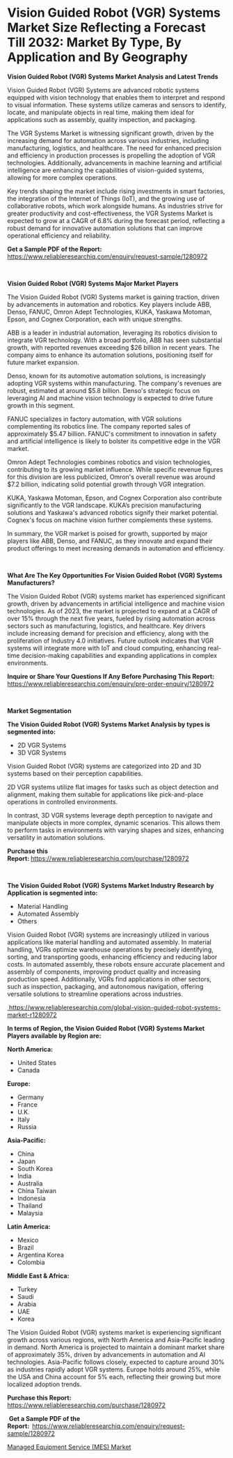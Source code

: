 <p><h1>Vision Guided Robot (VGR) Systems Market Size Reflecting a Forecast Till 2032: Market By Type, By Application and By Geography</h1></p><p><strong>Vision Guided Robot (VGR) Systems Market Analysis and Latest Trends</strong></p>
<p><p>Vision Guided Robot (VGR) Systems are advanced robotic systems equipped with vision technology that enables them to interpret and respond to visual information. These systems utilize cameras and sensors to identify, locate, and manipulate objects in real time, making them ideal for applications such as assembly, quality inspection, and packaging. </p><p>The VGR Systems Market is witnessing significant growth, driven by the increasing demand for automation across various industries, including manufacturing, logistics, and healthcare. The need for enhanced precision and efficiency in production processes is propelling the adoption of VGR technologies. Additionally, advancements in machine learning and artificial intelligence are enhancing the capabilities of vision-guided systems, allowing for more complex operations.</p><p>Key trends shaping the market include rising investments in smart factories, the integration of the Internet of Things (IoT), and the growing use of collaborative robots, which work alongside humans. As industries strive for greater productivity and cost-effectiveness, the VGR Systems Market is expected to grow at a CAGR of 6.8% during the forecast period, reflecting a robust demand for innovative automation solutions that can improve operational efficiency and reliability.</p></p>
<p><strong>Get a Sample PDF of the Report:&nbsp;</strong> <a href="https://www.reliableresearchiq.com/enquiry/request-sample/1280972?utm_campaign=3361&utm_medium=2&utm_source=Github&utm_content=ia&utm_term=24032025&utm_id=vision-guided-robot-vgr-systems">https://www.reliableresearchiq.com/enquiry/request-sample/1280972</a></p>
<p>&nbsp;</p>
<p><strong>Vision Guided Robot (VGR) Systems Major Market Players</strong></p>
<p><p>The Vision Guided Robot (VGR) Systems market is gaining traction, driven by advancements in automation and robotics. Key players include ABB, Denso, FANUC, Omron Adept Technologies, KUKA, Yaskawa Motoman, Epson, and Cognex Corporation, each with unique strengths.</p><p>ABB is a leader in industrial automation, leveraging its robotics division to integrate VGR technology. With a broad portfolio, ABB has seen substantial growth, with reported revenues exceeding $26 billion in recent years. The company aims to enhance its automation solutions, positioning itself for future market expansion.</p><p>Denso, known for its automotive automation solutions, is increasingly adopting VGR systems within manufacturing. The company's revenues are robust, estimated at around $5.8 billion. Denso's strategic focus on leveraging AI and machine vision technology is expected to drive future growth in this segment.</p><p>FANUC specializes in factory automation, with VGR solutions complementing its robotics line. The company reported sales of approximately $5.47 billion. FANUC's commitment to innovation in safety and artificial intelligence is likely to bolster its competitive edge in the VGR market.</p><p>Omron Adept Technologies combines robotics and vision technologies, contributing to its growing market influence. While specific revenue figures for this division are less publicized, Omron's overall revenue was around $7.2 billion, indicating solid potential growth through VGR integration.</p><p>KUKA, Yaskawa Motoman, Epson, and Cognex Corporation also contribute significantly to the VGR landscape. KUKA’s precision manufacturing solutions and Yaskawa's advanced robotics signify their market potential. Cognex's focus on machine vision further complements these systems.</p><p>In summary, the VGR market is poised for growth, supported by major players like ABB, Denso, and FANUC, as they innovate and expand their product offerings to meet increasing demands in automation and efficiency.</p></p>
<p>&nbsp;</p>
<p><strong>What Are The Key Opportunities For Vision Guided Robot (VGR) Systems Manufacturers?</strong></p>
<p><p>The Vision Guided Robot (VGR) systems market has experienced significant growth, driven by advancements in artificial intelligence and machine vision technologies. As of 2023, the market is projected to expand at a CAGR of over 15% through the next five years, fueled by rising automation across sectors such as manufacturing, logistics, and healthcare. Key drivers include increasing demand for precision and efficiency, along with the proliferation of Industry 4.0 initiatives. Future outlook indicates that VGR systems will integrate more with IoT and cloud computing, enhancing real-time decision-making capabilities and expanding applications in complex environments.</p></p>
<p><strong>Inquire or Share Your Questions If Any Before Purchasing This Report:</strong> <a href="https://www.reliableresearchiq.com/enquiry/pre-order-enquiry/1280972?utm_campaign=3361&utm_medium=2&utm_source=Github&utm_content=ia&utm_term=24032025&utm_id=vision-guided-robot-vgr-systems">https://www.reliableresearchiq.com/enquiry/pre-order-enquiry/1280972</a></p>
<p>&nbsp;</p>
<p><strong>Market Segmentation</strong></p>
<p><strong>The Vision Guided Robot (VGR) Systems Market Analysis by types is segmented into:</strong></p>
<p><ul><li>2D VGR Systems</li><li>3D VGR Systems</li></ul></p>
<p><p>Vision Guided Robot (VGR) systems are categorized into 2D and 3D systems based on their perception capabilities. </p><p>2D VGR systems utilize flat images for tasks such as object detection and alignment, making them suitable for applications like pick-and-place operations in controlled environments. </p><p>In contrast, 3D VGR systems leverage depth perception to navigate and manipulate objects in more complex, dynamic scenarios. This allows them to perform tasks in environments with varying shapes and sizes, enhancing versatility in automation solutions.</p></p>
<p><strong>Purchase this Report:&nbsp;</strong><a href="https://www.reliableresearchiq.com/purchase/1280972?utm_campaign=3361&utm_medium=2&utm_source=Github&utm_content=ia&utm_term=24032025&utm_id=vision-guided-robot-vgr-systems">https://www.reliableresearchiq.com/purchase/1280972</a></p>
<p>&nbsp;</p>
<p><strong>The Vision Guided Robot (VGR) Systems Market Industry Research by Application is segmented into:</strong></p>
<p><ul><li>Material Handling</li><li>Automated Assembly</li><li>Others</li></ul></p>
<p><p>Vision Guided Robot (VGR) systems are increasingly utilized in various applications like material handling and automated assembly. In material handling, VGRs optimize warehouse operations by precisely identifying, sorting, and transporting goods, enhancing efficiency and reducing labor costs. In automated assembly, these robots ensure accurate placement and assembly of components, improving product quality and increasing production speed. Additionally, VGRs find applications in other sectors, such as inspection, packaging, and autonomous navigation, offering versatile solutions to streamline operations across industries.</p></p>
<p><a href="https://www.reliableresearchiq.com/global-vision-guided-robot-systems-market-r1280972?utm_campaign=3361&utm_medium=2&utm_source=Github&utm_content=ia&utm_term=24032025&utm_id=vision-guided-robot-vgr-systems">&nbsp;https://www.reliableresearchiq.com/global-vision-guided-robot-systems-market-r1280972</a></p>
<p><strong>In terms of Region, the Vision Guided Robot (VGR) Systems Market Players available by Region are:</strong></p>
<p>
    <p> <strong> North America: </strong>
        <ul>
            <li>United States</li>
            <li>Canada</li>
        </ul>
        </p> 
    <p> <strong> Europe: </strong>
        <ul>
            <li>Germany</li>
            <li>France</li>
            <li>U.K.</li>
            <li>Italy</li>
            <li>Russia</li>
        </ul>
        </p> 
    <p> <strong> Asia-Pacific: </strong>
        <ul>
            <li>China</li>
            <li>Japan</li>
            <li>South Korea</li>
            <li>India</li>
            <li>Australia</li>
            <li>China Taiwan</li>
            <li>Indonesia</li>
            <li>Thailand</li>
            <li>Malaysia</li>
        </ul>
        </p> 
    <p> <strong> Latin America: </strong>
        <ul>
            <li>Mexico</li>
            <li>Brazil</li>
            <li>Argentina Korea</li>
            <li>Colombia</li>
        </ul>
        </p> 
    <p> <strong> Middle East & Africa: </strong>
        <ul>
            <li>Turkey</li>
            <li>Saudi</li>
            <li>Arabia</li>
            <li>UAE</li>
            <li>Korea</li>
        </ul>
    </p>
    </p>
<p><p>The Vision Guided Robot (VGR) systems market is experiencing significant growth across various regions, with North America and Asia-Pacific leading in demand. North America is projected to maintain a dominant market share of approximately 35%, driven by advancements in automation and AI technologies. Asia-Pacific follows closely, expected to capture around 30% as industries rapidly adopt VGR systems. Europe holds around 25%, while the USA and China account for 5% each, reflecting their growing but more localized adoption trends.</p></p>
<p><strong>Purchase this Report: </strong><a href="https://www.reliableresearchiq.com/purchase/1280972?utm_campaign=3361&utm_medium=2&utm_source=Github&utm_content=ia&utm_term=24032025&utm_id=vision-guided-robot-vgr-systems">https://www.reliableresearchiq.com/purchase/1280972</a></p>
<p>&nbsp;<strong>Get a Sample PDF of the Report:&nbsp;&nbsp;</strong><a href="https://www.reliableresearchiq.com/enquiry/request-sample/1280972?utm_campaign=3361&utm_medium=2&utm_source=Github&utm_content=ia&utm_term=24032025&utm_id=vision-guided-robot-vgr-systems">https://www.reliableresearchiq.com/enquiry/request-sample/1280972</a></p>
<p><strong></strong></p>
<p><p><a href="https://github.com/kukolkasimo5/Market-Research-Report-List-1/blob/main/managed-equipment-service-mes-market.md?utm_campaign=3361&utm_medium=2&utm_source=Github&utm_content=ia&utm_term=24032025&utm_id=vision-guided-robot-vgr-systems">Managed Equipment Service (MES) Market</a></p></p>